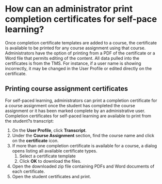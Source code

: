 # How can an administrator print completion certificates for self-pace learning?

Once completion certificate templates are added to a course, the certificate is available to be printed for any course assignment using that course. Administrators have the option of printing from a PDF of the certificate or a Word file that permits editing of the content. All data pulled into the certificates is from the TMS. For instance, if a user name is showing incorrectly, it may be changed in the User Profile or edited directly on the certificate.

## Printing course assignment certificates

For self-paced learning, administrators can print a completion certificate for a course assignment once the student has completed the course assignment or it has been marked complete by an administrative user. Completion certificates for self-paced learning are available to print from the student?s transcript:
1. On the **User Profile**, click **Transcript**. 
1. Under the **Course Assignment** section, find the course name and click on the **certificate** icon. 
1. If more than one completion certificate is available for a course, a dialog opens listing all available certificate types. 
     1. Select a certificate template 
     1. Click **OK** to download the files. 
1. Open the downloaded zip file containing PDFs and Word documents of each certificate. 
1. Open the student certificates and print.